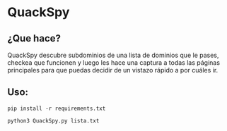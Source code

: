 # QuackSpy #

## ¿Que hace? ## 
QuackSpy descubre subdominios de una lista de dominios que le pases, checkea que funcionen y luego les hace una captura a todas las páginas principales para que puedas decidir de un vistazo rápido a por cuáles ir.
## Uso: ##
`pip install -r requirements.txt`

`python3 QuackSpy.py lista.txt`
